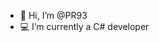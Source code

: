   - 👋 Hi, I’m @PR93
- :computer: I’m currently a C# developer   
  
  
    
    
       
     
            
    
      
         
          
   
     
  
